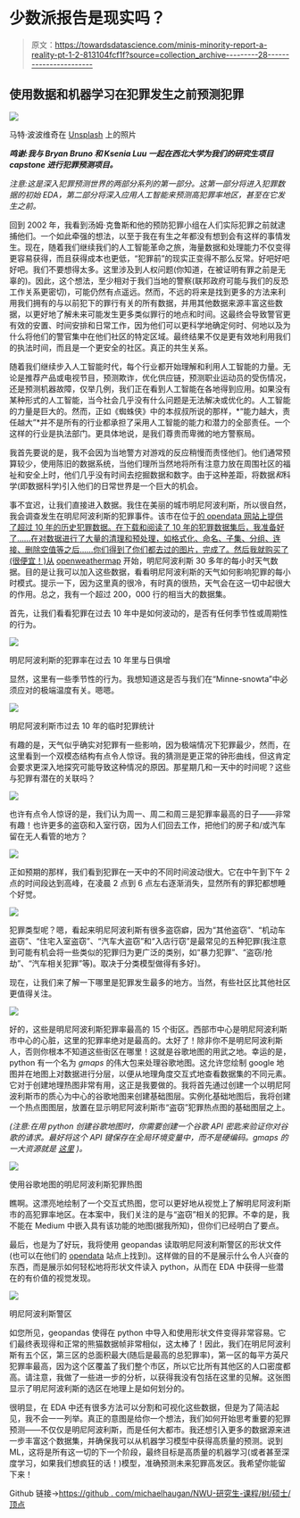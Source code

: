 # 少数派报告是现实吗？

> 原文：<https://towardsdatascience.com/minis-minority-report-a-reality-pt-1-2-813104fcf1f?source=collection_archive---------28----------------------->

## 使用数据和机器学习在犯罪发生之前预测犯罪

![](img/847dddfce2fb37279ac31774de7ababc.png)

马特·波波维奇在 [Unsplash](https://unsplash.com/s/photos/crime?utm_source=unsplash&utm_medium=referral&utm_content=creditCopyText) 上的照片

***鸣谢:我与 Bryan Bruno 和 Ksenia Luu 一起在西北大学为我们的研究生项目 capstone 进行犯罪预测项目。***

*注意:这是深入犯罪预测世界的两部分系列的第一部分。这第一部分将进入犯罪数据的初始 EDA，第二部分将深入应用人工智能来预测高犯罪率地区，甚至在它发生之前。*

回到 2002 年，我看到汤姆·克鲁斯和他的预防犯罪小组在人们实际犯罪之前就逮捕他们。一个如此牵强的想法，以至于我在有生之年都没有想到会有这样的事情发生。现在，随着我们继续我们的人工智能革命之旅，海量数据和处理能力不仅变得更容易获得，而且获得成本也更低，“犯罪前”的现实正变得不那么反常。好吧好吧好吧。我们不要想得太多。这里涉及到人权问题(你知道，在被证明有罪之前是无辜的)。因此，这个想法，至少相对于我们当地的警察(联邦政府可能与我们的反恐工作关系更密切)，可能仍然有点遥远。然而，不远的将来是找到更多的方法来利用我们拥有的与以前犯下的罪行有关的所有数据，并用其他数据来源丰富这些数据，以更好地了解未来可能发生更多类似罪行的地点和时间。这最终会导致警官更有效的安置、时间安排和日常工作，因为他们可以更科学地确定何时、何地以及为什么将他们的警官集中在他们社区的特定区域。最终结果不仅是更有效地利用我们的执法时间，而且是一个更安全的社区。真正的共生关系。

随着我们继续步入人工智能时代，每个行业都开始理解和利用人工智能的力量。无论是推荐产品或电视节目，预测欺诈，优化供应链，预测职业运动员的受伤情况，还是预测机器故障，仅举几例，我们正在看到人工智能在各地得到应用。如果没有某种形式的人工智能，当今社会几乎没有什么问题是无法解决或优化的。人工智能的力量是巨大的。然而，正如《蜘蛛侠》中的本叔叔所说的那样，*“能力越大，责任越大”*并不是所有的行业都承担了采用人工智能的能力和潜力的全部责任。一个这样的行业是执法部门。更具体地说，是我们尊贵而卑微的地方警察局。

我首先要说的是，我不会因为当地警方对游戏的反应稍慢而责怪他们。他们通常预算较少，使用陈旧的数据系统，当他们理所当然地将所有注意力放在周围社区的福祉和安全上时，他们几乎没有时间去挖掘数据和数字。由于这种差距，将数据*和*科学(即数据科学)引入他们的日常世界是一个巨大的机会。

事不宜迟，让我们直接进入数据。我住在美丽的城市明尼阿波利斯，所以很自然，我会调查发生在明尼阿波利斯的犯罪事件。该市在位于[的 opendata 网站上提供了超过 10 年的历史犯罪数据。在下载和阅读了 10 年的犯罪数据集后，我准备好了……在对数据进行了大量的清理和预处理，如格式化、命名、子集、分组、连接、删除空值等之后……你们得到了你们都去过的图片，完成了。然后我就购买了(很便宜！)从](http://opendata.minneapolismn.gov/) [openweathermap](https://openweathermap.org/) 开始，明尼阿波利斯 30 多年的每小时天气数据。目的是让我可以加入这些数据，看看明尼阿波利斯的天气如何影响犯罪的每小时模式。提示一下，因为这里真的很冷，有时真的很热，天气会在这一切中起很大的作用。总之，我有一个超过 200，000 行的相当大的数据集。

首先，让我们看看犯罪在过去 10 年中是如何波动的，是否有任何季节性或周期性的行为。

![](img/3219fef7b11ba6365811dbb44c5567b2.png)

明尼阿波利斯的犯罪率在过去 10 年里与日俱增

显然，这里有一些季节性的行为。我想知道这是否与我们在“Minne-snowta”中必须应对的极端温度有关。嗯嗯。

![](img/ea5f2026e8c8a731fde26367c634b8de.png)

明尼阿波利斯市过去 10 年的临时犯罪统计

有趣的是，天气似乎确实对犯罪有一些影响，因为极端情况下犯罪最少，然而，在这里看到一个双模态结构有点令人惊讶。我的猜测是更正常的钟形曲线，但这肯定会要求更深入地探究可能导致这种情况的原因。那星期几和一天中的时间呢？这些与犯罪有潜在的关联吗？

![](img/b5d914bd0297c44ab7bb099bcad0b725.png)

也许有点令人惊讶的是，我们认为周一、周二和周三是犯罪率最高的日子——非常有趣！也许更多的盗窃和入室行窃，因为人们回去工作，把他们的房子和/或汽车留在无人看管的地方？

![](img/5a7d24bb4fde3fdc54c4df2daa46e4b1.png)

正如预期的那样，我们看到犯罪在一天中的不同时间波动很大。它在中午到下午 2 点的时间段达到高峰，在凌晨 2 点到 6 点左右逐渐消失，显然所有的罪犯都想睡个好觉。

![](img/eea469198c1dfdbf55623fe4159c5864.png)

犯罪类型呢？嗯，看起来明尼阿波利斯有很多盗窃癖，因为“其他盗窃”、“机动车盗窃”、“住宅入室盗窃”、“汽车大盗窃”和“入店行窃”是最常见的五种犯罪(我注意到可能有机会将一些类似的犯罪归为更广泛的类别，如“暴力犯罪”、“盗窃/抢劫”、“汽车相关犯罪”等)。取决于分类模型做得有多好)。

现在，让我们来了解一下哪里是犯罪发生最多的地方。当然，有些社区比其他社区更值得关注。

![](img/d0270a6401e8a433bbb46c94464aff3e.png)

好的，这些是明尼阿波利斯犯罪率最高的 15 个街区。西部市中心是明尼阿波利斯市中心的心脏，这里的犯罪率绝对是最高的。太好了！除非你不是明尼阿波利斯人，否则你根本不知道这些街区在哪里！这就是谷歌地图的用武之地。幸运的是，python 有一个名为 *gmaps* 的伟大包来处理谷歌地图。这允许您绘制 google 地图并在地图上对数据进行分层，以便从地理角度交互式地查看数据集的不同元素。它对于创建地理热图非常有用，这正是我要做的。我将首先通过创建一个以明尼阿波利斯市的质心为中心的谷歌地图来创建基础图层。实例化基础地图后，我将创建一个热点图图层，放置在显示明尼阿波利斯市“盗窃”犯罪热点图的基础图层之上。

*(注意:在用 python 创建谷歌地图时，你需要创建一个谷歌 API 密匙来验证你对谷歌的请求。最好将这个 API 键保存在全局环境变量中，而不是硬编码。gmaps 的一大资源就是* [*这里*](https://jupyter-gmaps.readthedocs.io/en/latest/index.html) *)。*

![](img/85279696d7483ca82d0297e418924545.png)

使用谷歌地图的明尼阿波利斯犯罪热图

瞧啊。这漂亮地绘制了一个交互式热图，您可以更好地从视觉上了解明尼阿波利斯市的高犯罪率地区。在本案中，我们关注的是与“盗窃”相关的犯罪。不幸的是，我不能在 Medium 中嵌入具有该功能的地图(据我所知)，但你们已经明白了要点。

最后，也是为了好玩，我将使用 geopandas 读取明尼阿波利斯警区的形状文件(也可以在他们的 [opendata](http://opendata.minneapolismn.gov/) 站点上找到)。这样做的目的不是展示什么令人兴奋的东西，而是展示如何轻松地将形状文件读入 python，从而在 EDA 中获得一些潜在的有价值的视觉发现。

![](img/5674d6be7b732ecc6ece03ec6b085c04.png)

明尼阿波利斯警区

如您所见，geopandas 使得在 python 中导入和使用形状文件变得非常容易。它们最终表现得和正常的熊猫数据帧非常相似，这太棒了！因此，我们在明尼阿波利斯有五个区，第三区的总面积最大(随后是最高的总犯罪率)，第一区的每平方英尺犯罪率最高，因为这个区覆盖了我们整个市区，所以它比所有其他区的人口密度都高。请注意，我做了一些进一步的分析，以获得我没有包括在这里的见解。这张图显示了明尼阿波利斯的选区在地理上是如何划分的。

很明显，在 EDA 中还有很多方法可以分割和可视化这些数据，但是为了简洁起见，我不会一一列举。真正的意图是给你一个想法，我们如何开始思考重要的犯罪预测——不仅仅是明尼阿波利斯，而是任何大都市。我还想引入更多的数据源来进一步丰富这个数据集，并确保我可以从机器学习模型中获得高质量的预测。说到 ML，这将是所有这一切的下一个阶段，最终目标是高质量的机器学习(或者甚至深度学习，如果我们想疯狂的话！)模型，准确预测未来犯罪高发区。我希望你能留下来！

Github 链接->[https://github . com/michaelhaugan/NWU-研究生-课程/树/硕士/顶点](https://github.com/michaelhaugan/NWU-Graduate-Coursework/tree/master/Capstone)